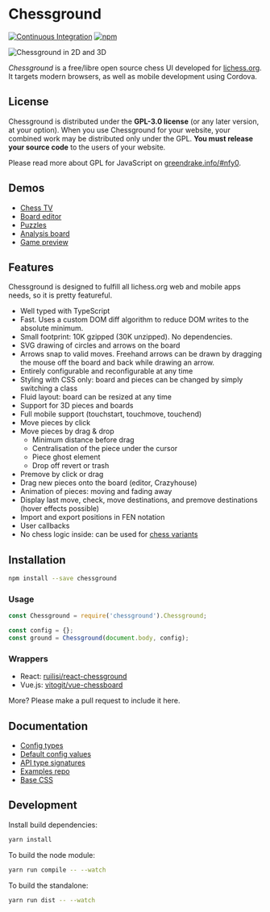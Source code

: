 Chessground
===========

[![Continuous Integration](https://github.com/ornicar/chessground/workflows/Continuous%20Integration/badge.svg)](https://github.com/ornicar/chessground/actions?query=workflow%3A%22Continuous+Integration%22)
[![npm](https://img.shields.io/npm/v/chessground)](https://www.npmjs.com/package/chessground)

![Chessground in 2D and 3D](/screenshot/twin.jpg)

*Chessground* is a free/libre open source chess UI developed for
[lichess.org](https://lichess.org).
It targets modern browsers, as well as mobile development using Cordova.

## License

Chessground is distributed under the **GPL-3.0 license** (or any later version,
at your option).
When you use Chessground for your website, your combined work may be
distributed only under the GPL. **You must release your source code** to the
users of your website.

Please read more about GPL for JavaScript on [greendrake.info/#nfy0](http://greendrake.info/#nfy0).

## Demos

- [Chess TV](https://lichess.org/tv)
- [Board editor](https://lichess.org/editor)
- [Puzzles](https://lichess.org/training)
- [Analysis board](https://lichess.org/ofWXRFGy)
- [Game preview](https://lichess.org/games)

## Features

Chessground is designed to fulfill all lichess.org web and mobile apps needs, so it is pretty featureful.

- Well typed with TypeScript
- Fast. Uses a custom DOM diff algorithm to reduce DOM writes to the absolute minimum.
- Small footprint: 10K gzipped (30K unzipped). No dependencies.
- SVG drawing of circles and arrows on the board
- Arrows snap to valid moves. Freehand arrows can be drawn by dragging the mouse off the board and back while drawing an arrow.
- Entirely configurable and reconfigurable at any time
- Styling with CSS only: board and pieces can be changed by simply switching a class
- Fluid layout: board can be resized at any time
- Support for 3D pieces and boards
- Full mobile support (touchstart, touchmove, touchend)
- Move pieces by click
- Move pieces by drag & drop
  - Minimum distance before drag
  - Centralisation of the piece under the cursor
  - Piece ghost element
  - Drop off revert or trash
- Premove by click or drag
- Drag new pieces onto the board (editor, Crazyhouse)
- Animation of pieces: moving and fading away
- Display last move, check, move destinations, and premove destinations (hover effects possible)
- Import and export positions in FEN notation
- User callbacks
- No chess logic inside: can be used for [chess variants](https://lichess.org/variant)

## Installation

```sh
npm install --save chessground
```

### Usage

```js
const Chessground = require('chessground').Chessground;

const config = {};
const ground = Chessground(document.body, config);
```

### Wrappers

- React: [ruilisi/react-chessground](https://github.com/ruilisi/react-chessground)
- Vue.js: [vitogit/vue-chessboard](https://github.com/vitogit/vue-chessboard)

More? Please make a pull request to include it here.

## Documentation

- [Config types](https://github.com/ornicar/chessground/tree/master/src/config.ts)
- [Default config values](https://github.com/ornicar/chessground/tree/master/src/state.ts)
- [API type signatures](https://github.com/ornicar/chessground/tree/master/src/api.ts)
- [Examples repo](https://github.com/ornicar/chessground-examples/tree/master/src/units)
- [Base CSS](https://github.com/ornicar/chessground-examples/blob/master/assets/chessground.css)

## Development

Install build dependencies:
```sh
yarn install
```

To build the node module:
```sh
yarn run compile -- --watch
```

To build the standalone:
```sh
yarn run dist -- --watch
```
